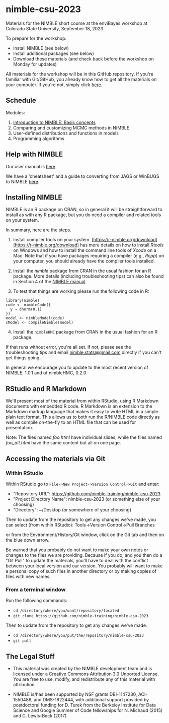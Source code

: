 # nimble-csu-2023
Materials for the NIMBLE short course at the enviBayes workshop at Colorado State University, September 18, 2023

To prepare for the workshop:

 - Install NIMBLE (see below)
 - Install additional packages (see below)
 - Download these materials (and check back before the workshop on Monday for updates)

All materials for the workshop will be in this GitHub repository. If you're familiar with Git/GitHub, you already know how to get all the materials on your computer. If you're not, simply click [here](https://github.com/nimble-training/nimble-csu-2023/archive/refs/heads/main.zip).

## Schedule

Modules:

1. [Introduction to NIMBLE: Basic concepts](https://htmlpreview.github.io/?https://github.com/nimble-training/nimble-csu-2023/blob/main/content/introduction_to_nimble.html)
2. Comparing and customizing MCMC methods in NIMBLE
3. User-defined distributions and functions in models
4. Programming algorithms

## Help with NIMBLE

Our user manual is [here](https://r-nimble.org/html_manual/cha-welcome-nimble.html).

We have a 'cheatsheet' and a guide to converting from JAGS or WinBUGS to NIMBLE [here](https://r-nimble.org/documentation).


## Installing NIMBLE

NIMBLE is an R package on CRAN, so in general it will be straightforward to install as with any R package, but you do need a compiler and related tools on your system.  

In summary, here are the steps.

1. Install compiler tools on your system. [https://r-nimble.org/download](https://r-nimble.org/download) has more details on how to install *Rtools* on Windows and how to install the command line tools of *Xcode* on a Mac. Note that if you have packages requiring a compiler (e.g., *Rcpp*) on your computer, you should already have the compiler tools installed.

2. Install the *nimble* package from CRAN in the usual fashion for an R package. More details (including troubleshooting tips) can also be found in Section 4 of the [NIMBLE manual](https://r-nimble.org/html_manual/cha-installing-nimble.html).

3) To test that things are working please run the following code in R:

```
library(nimble)
code <- nimbleCode({
  y ~ dnorm(0,1)
})
model <- nimbleModel(code)
cModel <- compileNimble(model)
```

4) Install the `nimbleHMC` package from CRAN in the usual fashion for an R package.

If that runs without error, you're all set. If not, please see the troubleshooting tips and email nimble.stats@gmail.com directly if you can't get things going.  

In general we encourage you to update to the most recent version of NIMBLE, 1.0.1 and of nimbleHMC, 0.2.0.

## RStudio and R Markdown

We'll present most of the material from within RStudio, using R Markdown documents with embedded R code. R Markdown is an extension to the Markdown markup language that makes it easy to write HTML in a simple plain text format.  This allows us to both run the R/NIMBLE code directly as well as compile on-the-fly to an HTML file that can be used for presentation. 

Note: The files named *foo.html* have individual slides, while the files named *foo_alt.html* have the same content but all on one page.


## Accessing the materials via Git

### Within RStudio

Within RStudio go to `File->New Project->Version Control->Git` and enter:

- "Repository URL": https://github.com/nimble-training/nimble-csu-2023
- "Project Directory Name": nimble-csu-2023 (or something else of your choosing)
- "Directory": ~/Desktop (or somewhere of your choosing)

Then to update from the repository to get any changes we've made, you can select (from within RStudio):
Tools->Version Control->Pull Branches

or from the Environment/History/Git window, click on the Git tab and then on the blue down arrow.

Be warned that you probably do not want to make your own notes or changes to the files we are providing. Because if you do, and you then do a "Git Pull" to update the materials, you'll have to deal with the conflict between your local version and our version. You probably will want to make a personal copy of such files in another directory or by making copies of files with new names.

### From a terminal window

Run the following commands:

- `cd /directory/where/you/want/repository/located`
- `git clone https://github.com/nimble-training/nimble-csu-2023`

Then to update from the repository to get any changes we've made:

- `cd /directory/where/you/put/the/repository/nimble-csu-2023`
- `git pull`

## The Legal Stuff

- This material was created by the NIMBLE development team and is licensed under a Creative Commons Attribution 3.0 Unported License. You are free to use, modify, and redistribute any of this material with attribution.

- NIMBLE is/has been supported by NSF grants DBI-1147230, ACI-1550488, and DMS-1622444, with additional support provided by postdoctoral funding for D. Turek from the Berkeley Institute for Data Science and Google Summer of Code fellowships for N. Michaud (2015) and C. Lewis-Beck (2017).
